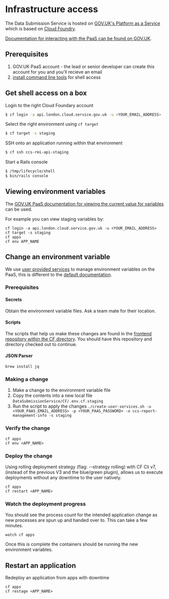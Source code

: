 # Infrastructure access

The Data Submission Service is hosted on [GOV.UK's Platform as a Service](https://www.cloud.service.gov.uk/) which is based on [Cloud Foundry](https://www.cloudfoundry.org/).

[Documentation for interacting with the PaaS can be found on GOV.UK](https://docs.cloud.service.gov.uk/).

## Prerequisites

1. GOV.UK PaaS account - the lead or senior developer can create this account for you and you'll recieve an email
2. [install command line tools](https://docs.cloud.service.gov.uk/get_started.html#get-an-account) for shell access

## Get shell access on a box

Login to the right Cloud Foundary account
```bash
$ cf login -a api.london.cloud.service.gov.uk -u <YOUR_EMAIL_ADDRESS>
```

Select the right environment using `cf target`

```bash
$ cf target -s staging
```

SSH onto an application running within that environment
```bash
$ cf ssh ccs-rmi-api-staging
```

Start a Rails console

```bash
$ /tmp/lifecycle/shell
$ bin/rails console
```

## Viewing environment variables

The [GOV.UK PaaS documentation for viewing the current value for variables](https://docs.cloud.service.gov.uk/deploying_apps.html#environment-variables) can be used.

For example you can view staging variables by:

```
cf login -a api.london.cloud.service.gov.uk -u <YOUR_EMAIL_ADDRESS>
cf target -s staging
cf apps
cf env APP_NAME
```

## Change an environment variable

We use [user provided services](https://docs.cloudfoundry.org/devguide/services/user-provided.html) to manage environment variables on the PaaS, this is different to the [default documentation](https://docs.cloud.service.gov.uk/deploying_apps.html#environment-variables). 

### Prerequisites

#### Secrets

Obtain the environment variable files. Ask a team mate for their location.

#### Scripts

The scripts that help us make these changes are found in the [frontend repository within the CF directory](https://github.com/Crown-Commercial-Service/DataSubmissionService/tree/develop/CF). You should have this repository and directory checked out to continue.

#### JSON Parser

```
brew install jq
```

### Making a change

1. Make a change to the environment variable file
2. Copy the contents into a new local file `DataSubmissionService/CF/.env.cf.staging`
3. Run the script to apply the changes `./create-user-services.sh -u <YOUR_PAAS_EMAIL_ADDRESS> -p <YOUR_PAAS_PASSWORD> -o ccs-report-management-info -s staging`

### Verify the change

```
cf apps
cf env <APP_NAME>
```

### Deploy the change

Using rolling deployment strategy (flag: --strategy rolling) with CF Cli v7, (instead of the previous V3 and the blue/green plugin), allows us to execute deployments without any downtime to the user natively.

```
cf apps
cf restart <APP_NAME>
```

### Watch the deployment progress

You should see the process count for the intended application change as new processes are spun up and handed over to. This can take a few minutes.

```
watch cf apps
```

Once this is complete the containers should be running the new environment variables.

## Restart an application

Redeploy an application from apps with downtime

```
cf apps
cf restage <APP_NAME>
```
